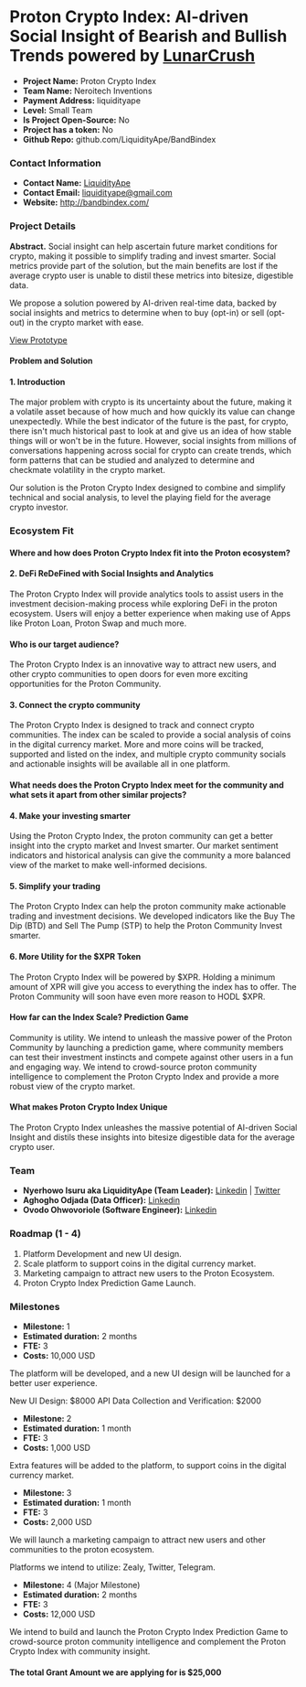 # Proton Crypto Index: AI-driven Social Insight of Bearish and Bullish Trends powered by [LunarCrush](https://lunarcrush.com/)

- **Project Name:** Proton Crypto Index
- **Team Name:** Neroitech Inventions
- **Payment Address:** liquidityape
- **Level:** Small Team
- **Is Project Open-Source:** No
- **Project has a token:** No
- **Github Repo:** github.com/LiquidityApe/BandBindex

### Contact Information

- **Contact Name:** [LiquidityApe](https://twitter.com/LiquidityApe)
- **Contact Email:** liquidityape@gmail.com
- **Website:** http://bandbindex.com/

### Project Details

**Abstract.** Social insight can help ascertain future market conditions for crypto, making it possible to simplify trading and invest smarter. Social metrics provide part of the solution, but the main benefits are lost if the average crypto user is unable to distil these metrics into bitesize, digestible data.

We propose a solution powered by AI-driven real-time data, backed by social insights and metrics to determine when to buy (opt-in) or sell (opt-out) in the crypto market with ease.

[View Prototype](https://drive.google.com/file/d/1qTIhuYhc0iNv443ldTdW6Z7qksf-w1O0/view?usp=drive_link)

#### Problem and Solution

#### 1. Introduction

The major problem with crypto is its uncertainty about the future, making it a volatile asset because of how much and how quickly its value can change unexpectedly. While the best indicator of the future is the past, for crypto, there isn't much historical past to look at and give us an idea of how stable things will or won't be in the future. However, social insights from millions of conversations happening across social for crypto can create trends, which form patterns that can be studied and analyzed to determine and checkmate volatility in the crypto market.

Our solution is the Proton Crypto Index designed to combine and simplify technical and social analysis, to level the playing field for the average crypto investor.

### Ecosystem Fit

#### Where and how does Proton Crypto Index fit into the Proton ecosystem?

#### 2. DeFi ReDeFined with Social Insights and Analytics

The Proton Crypto Index will provide analytics tools to assist users in the investment decision-making process while exploring DeFi in the proton ecosystem. Users will enjoy a better experience when making use of Apps like Proton Loan, Proton Swap and much more. 

#### Who is our target audience?

The Proton Crypto Index is an innovative way to attract new users, and other crypto communities to open doors for even more exciting opportunities for the Proton Community.

#### 3. Connect the crypto community

The Proton Crypto Index is designed to track and connect crypto communities. The index can be scaled to provide a social analysis of coins in the digital currency market. More and more coins will be tracked, supported and listed on the index, and multiple crypto community socials and actionable insights will be available all in one platform.

#### What needs does the Proton Crypto Index meet for the community and what sets it apart from other similar projects?

#### 4. Make your investing smarter

Using the Proton Crypto Index, the proton community can get a better insight into the crypto market and Invest smarter. Our market sentiment indicators and historical analysis can give the community a more balanced view of the market to make well-informed decisions. 

#### 5. Simplify your trading

The Proton Crypto Index can help the proton community make actionable trading and investment decisions. We developed indicators like the Buy The Dip (BTD) and Sell The Pump (STP) to help the Proton Community Invest smarter.

#### 6. More Utility for the $XPR Token

The Proton Crypto Index will be powered by $XPR. Holding a minimum amount of XPR will give you access to everything the index has to offer. The Proton Community will soon have even more reason to HODL $XPR.

#### How far can the Index Scale? Prediction Game

Community is utility. We intend to unleash the massive power of the Proton Community by launching a prediction game, where community members can test their investment instincts and compete against other users in a fun and engaging way. We intend to crowd-source proton community intelligence to complement the Proton Crypto Index and provide a more robust view of the crypto market.

#### What makes Proton Crypto Index Unique

The Proton Crypto Index unleashes the massive potential of AI-driven Social Insight and distils these insights into bitesize digestible data for the average crypto user.

### Team

- **Nyerhowo Isuru aka LiquidityApe (Team Leader):** [Linkedin](https://www.linkedin.com/in/nyerhowo-isuru/) | [Twitter](https://twitter.com/LiquidityApe)
- **Aghogho Odjada (Data Officer):** [Linkedin](https://www.linkedin.com/in/odjada-aghogho/)
- **Ovodo Ohwovoriole (Software Engineer):** [Linkedin](https://www.linkedin.com/in/ovodo/)

### Roadmap (1 - 4) 

1. Platform Development and new UI design.
2. Scale platform to support coins in the digital currency market.
3. Marketing campaign to attract new users to the Proton Ecosystem.
4. Proton Crypto Index Prediction Game Launch.

### Milestones

- **Milestone:** 1
- **Estimated duration:** 2 months
- **FTE:**  3
- **Costs:** 10,000 USD

The platform will be developed, and a new UI design will be launched for a better user experience.

New UI Design: $8000
API Data Collection and Verification: $2000

- **Milestone:** 2
- **Estimated duration:** 1 month
- **FTE:**  3
- **Costs:** 1,000 USD

Extra features will be added to the platform, to support coins in the digital currency market.

- **Milestone:** 3
- **Estimated duration:** 1 month
- **FTE:**  3
- **Costs:** 2,000 USD

We will launch a marketing campaign to attract new users and other communities to the proton ecosystem.

Platforms we intend to utilize: Zealy, Twitter, Telegram. 

- **Milestone:** 4 (Major Milestone)
- **Estimated duration:** 2 months
- **FTE:**  3
- **Costs:** 12,000 USD

We intend to build and launch the Proton Crypto Index Prediction Game to crowd-source proton community intelligence and complement the Proton Crypto Index with community insight.

#### The total Grant Amount we are applying for is $25,000
